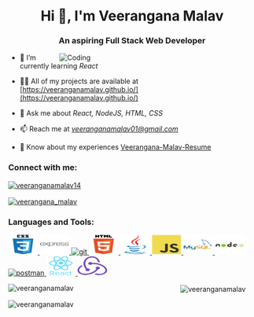 <h1 align="center">Hi 👋, I'm Veerangana Malav</h1>
<h3 align="center">An aspiring Full Stack Web Developer</h3>
<img align="right" alt="Coding" width="400" src="https://contentstatic.techgig.com/photo/87903668.cms" />

- 🌱 I’m currently learning *React*

- 👨‍💻 All of my projects are available at [https://veeranganamalav.github.io/](https://veeranganamalav.github.io/)

- 💬 Ask me about *React, NodeJS, HTML, CSS*

- 📫 Reach me at *veeranganamalav01@gmail.com*

- 📄 Know about my experiences [Veerangana-Malav-Resume](https://drive.google.com/file/d/1pXXENn_m-X9xgEXNGgnFWM7DI7zPTi2N/view?usp=sharing)

<h3 align="left">Connect with me:</h3>
<p align="left">
<a href="https://linkedin.com/in/veeranganamalav14" target="blank"><img align="center" src="https://raw.githubusercontent.com/rahuldkjain/github-profile-readme-generator/master/src/images/icons/Social/linked-in-alt.svg" alt="veeranganamalav14" height="30" width="40" /></a>

<a href="https://www.leetcode.com/veerangana_malav" target="blank"><img align="center" src="https://raw.githubusercontent.com/rahuldkjain/github-profile-readme-generator/master/src/images/icons/Social/leet-code.svg" alt="veerangana_malav" height="30" width="40" /></a>
</p>

<h3 align="left">Languages and Tools:</h3>
<p align="left"> <a href="https://www.w3schools.com/css/" target="_blank" rel="noreferrer"> <img src="https://raw.githubusercontent.com/devicons/devicon/master/icons/css3/css3-original-wordmark.svg" alt="css3" width="60" height="40"/> </a> <a href="https://expressjs.com" target="_blank" rel="noreferrer"> <img src="https://raw.githubusercontent.com/devicons/devicon/master/icons/express/express-original-wordmark.svg" alt="express" width="60" height="40"/> </a> <a href="https://git-scm.com/" target="_blank" rel="noreferrer"> <img src="https://www.vectorlogo.zone/logos/git-scm/git-scm-icon.svg" alt="git" width="40" height="40"/> </a> <a href="https://www.w3.org/html/" target="_blank" rel="noreferrer"> <img src="https://raw.githubusercontent.com/devicons/devicon/master/icons/html5/html5-original-wordmark.svg" alt="html5" width="60" height="40"/> </a> <a href="https://www.java.com" target="_blank" rel="noreferrer"> <img src="https://raw.githubusercontent.com/devicons/devicon/master/icons/java/java-original.svg" alt="java" width="60" height="40"/> </a> <a href="https://developer.mozilla.org/en-US/docs/Web/JavaScript" target="_blank" rel="noreferrer"> <img src="https://raw.githubusercontent.com/devicons/devicon/master/icons/javascript/javascript-original.svg" alt="javascript" width="60" height="40"/> </a> <a href="https://www.mysql.com/" target="_blank" rel="noreferrer"> <img src="https://raw.githubusercontent.com/devicons/devicon/master/icons/mysql/mysql-original-wordmark.svg" alt="mysql" width="60" height="40"/> </a> <a href="https://nodejs.org" target="_blank" rel="noreferrer"> <img src="https://raw.githubusercontent.com/devicons/devicon/master/icons/nodejs/nodejs-original-wordmark.svg" alt="nodejs" width="60" height="40"/> </a> <a href="https://postman.com" target="_blank" rel="noreferrer"> <img src="https://www.vectorlogo.zone/logos/getpostman/getpostman-icon.svg" alt="postman" width="50" height="40"/> </a> <a href="https://reactjs.org/" target="_blank" rel="noreferrer"> <img src="https://raw.githubusercontent.com/devicons/devicon/master/icons/react/react-original-wordmark.svg" alt="react" width="60" height="40"/> </a> <a href="https://redux.js.org" target="_blank" rel="noreferrer"> <img src="https://raw.githubusercontent.com/devicons/devicon/master/icons/redux/redux-original.svg" alt="redux" width="60" height="40"/> </a></p>

<p><img align="left" src="https://github-readme-stats.vercel.app/api/top-langs?username=VeeranganaMalav&show_icons=true&locale=en&layout=compact" alt="veeranganamalav" width="350"/></p>

<p><img align="center" src="https://github-readme-stats.vercel.app/api?username=VeeranganaMalav&show_icons=true&locale=en" alt="veeranganamalav"/></p>

<p><img align="left" src="https://github-readme-streak-stats.herokuapp.com/?user=veeranganamalav" alt="veeranganamalav"/></p>
